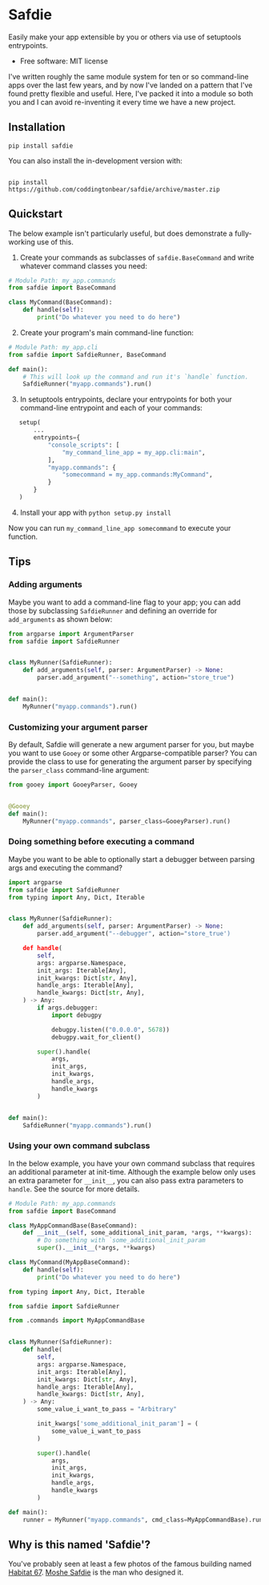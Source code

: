 # Safdie

Easily make your app extensible by you or others via use of setuptools entrypoints.

* Free software: MIT license

I've written roughly the same module system for ten or so command-line apps over the last few years, and by now I've landed on a pattern that I've found pretty flexible and useful.  Here, I've packed it into a module so both you and I can avoid re-inventing it every time we have a new project.

## Installation

```
pip install safdie
```

You can also install the in-development version with:

```

pip install https://github.com/coddingtonbear/safdie/archive/master.zip

```

## Quickstart

The below example isn't particularly useful, but does demonstrate a fully-working use of this.

1. Create your commands as subclasses of `safdie.BaseCommand` and write whatever command classes you need:

```python
# Module Path: my_app.commands
from safdie import BaseCommand

class MyCommand(BaseCommand):
    def handle(self):
        print("Do whatever you need to do here")

```

2. Create your program's main command-line function:

```python
# Module Path: my_app.cli
from safdie import SafdieRunner, BaseCommand

def main():
    # This will look up the command and run it's `handle` function.
    SafdieRunner("myapp.commands").run()

```

3. In setuptools entrypoints, declare your entrypoints for both your command-line entrypoint and each of your commands:

```python
   setup(
       ...
       entrypoints={
           "console_scripts": [
               "my_command_line_app = my_app.cli:main",
           ],
           "myapp.commands": {
               "somecommand = my_app.commands:MyCommand",
           }
       }
   )
```

4. Install your app with `python setup.py install`

Now you can run `my_command_line_app somecommand` to execute your function.

## Tips

### Adding arguments

Maybe you want to add a command-line flag to your app; you can add those by subclassing `SafdieRunner` and defining an override for `add_arguments` as shown below:

```python
from argparse import ArgumentParser
from safdie import SafdieRunner


class MyRunner(SafdieRunner):
    def add_arguments(self, parser: ArgumentParser) -> None:
        parser.add_argument("--something", action="store_true")


def main():
    MyRunner("myapp.commands").run()
```

### Customizing your argument parser

By default, Safdie will generate a new argument parser for you, but maybe you want to use `Gooey` or some other Argparse-compatible parser?  You can provide the class to use for generating the argument parser by specifying the `parser_class` command-line argument:

```python
from gooey import GooeyParser, Gooey


@Gooey
def main():
    MyRunner("myapp.commands", parser_class=GooeyParser).run()
```

### Doing something before executing a command

Maybe you want to be able to optionally start a debugger between parsing args and executing the command?

```python
import argparse
from safdie import SafdieRunner
from typing import Any, Dict, Iterable


class MyRunner(SafdieRunner):
    def add_arguments(self, parser: ArgumentParser) -> None:
        parser.add_argument("--debugger", action="store_true')

    def handle(
        self,
        args: argparse.Namespace,
        init_args: Iterable[Any],
        init_kwargs: Dict[str, Any],
        handle_args: Iterable[Any],
        handle_kwargs: Dict[str, Any],
    ) -> Any:
        if args.debugger:
            import debugpy

            debugpy.listen(("0.0.0.0", 5678))
            debugpy.wait_for_client()

        super().handle(
            args,
            init_args,
            init_kwargs,
            handle_args,
            handle_kwargs
        )


def main():
    SafdieRunner("myapp.commands").run()
```

### Using your own command subclass

In the below example, you have your own command subclass that requires an additional parameter at init-time.  Although the example below only uses an extra parameter for `__init__`, you can also pass extra parameters to `handle`.  See the source for more details.

```python
# Module Path: my_app.commands
from safdie import BaseCommand

class MyAppCommandBase(BaseCommand):
    def __init__(self, some_additional_init_param, *args, **kwargs):
        # Do something with `some_additional_init_param
        super().__init__(*args, **kwargs)

class MyCommand(MyAppBaseCommand):
    def handle(self):
        print("Do whatever you need to do here")
```

```python
from typing import Any, Dict, Iterable

from safdie import SafdieRunner

from .commands import MyAppCommandBase


class MyRunner(SafdieRunner):
    def handle(
        self,
        args: argparse.Namespace,
        init_args: Iterable[Any],
        init_kwargs: Dict[str, Any],
        handle_args: Iterable[Any],
        handle_kwargs: Dict[str, Any],
    ) -> Any:
        some_value_i_want_to_pass = "Arbitrary"

        init_kwargs['some_additional_init_param'] = (
            some_value_i_want_to_pass
        )

        super().handle(
            args,
            init_args,
            init_kwargs,
            handle_args,
            handle_kwargs
        )

def main():
    runner = MyRunner("myapp.commands", cmd_class=MyAppCommandBase).run()
```

## Why is this named 'Safdie'?

You've probably seen at least a few photos of the famous building named [Habitat 67](https://en.wikipedia.org/wiki/Habitat_67). [Moshe Safdie](https://en.wikipedia.org/wiki/Moshe_Safdie) is the man who designed it.
